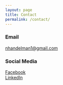```yaml
---
layout: page
title: Contact
permalink: /contact/
---
```

### Email
<nhandelman1@gmail.com>

### Social Media
[Facebook](https://www.facebook.com/nick.handelman)  
[LinkedIn](https://www.linkedin.com/in/nickhandelman/)
